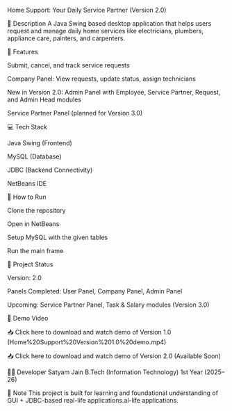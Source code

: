 Home Support: Your Daily Service Partner (Version 2.0)

📝 Description
A Java Swing based desktop application that helps users request and manage daily home services like electricians, plumbers, appliance care, painters, and carpenters.

🚀 Features

Submit, cancel, and track service requests

Company Panel: View requests, update status, assign technicians

New in Version 2.0: Admin Panel with Employee, Service Partner, Request, and Admin Head modules

Service Partner Panel (planned for Version 3.0)

💻 Tech Stack

Java Swing (Frontend)

MySQL (Database)

JDBC (Backend Connectivity)

NetBeans IDE

🔧 How to Run

Clone the repository

Open in NetBeans

Setup MySQL with the given tables

Run the main frame

📁 Project Status

Version: 2.0

Panels Completed: User Panel, Company Panel, Admin Panel

Upcoming: Service Partner Panel, Task & Salary modules (Version 3.0)

🎥 Demo Video 

📥 Click here to download and watch demo of Version 1.0 (Home%20Support%20Version%201.0%20demo.mp4)

📥 Click here to download and watch demo of Version 2.0 (Available Soon)

👨‍💻 Developer
Satyam Jain
B.Tech (Information Technology)
1st Year (2025–26)

🧠 Note
This project is built for learning and foundational understanding of GUI + JDBC-based real-life applications.al-life applications.
